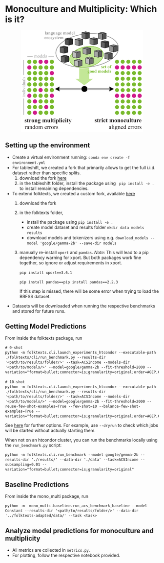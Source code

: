 # Monoculture and Multiplicity: Which is it?

<p align="center">
<img src="schematic.png" alt="Schematic of our setup.  We empirically measure the degree of multiplicity and monoculture present in recent large language models. We zero-shot models and select those with accuracy within ϵ = 0.05 of the best." width="400">
</p>

## Setting up the environment
- Create a virtual environment running: `conda env create -f environment.yml`
- For tableshift, we created a fork that primarily allows to get the full i.i.d. dataset rather than specific splits. 
    1. download the fork [here](https://github.com/milagorecki/tableshift-custom)
    2. in the tableshift folder, install the package using ``` pip install -e .```
    to install remaining dependencies. 
- To extend folktexts, we created a custom fork, available [here](https://github.com/milagorecki/folktexts-custom)
    1. download the fork
    2. in the folktexts folder, 
        - install the package using `pip install -e . `
        - create model dataset and results folder `mkdir data models results`
        - download models and tokenizers using e.g. ```download_models --model 'google/gemma-2b' --save-dir models```
    3. manually re-install `xport` and `pandas`. *Note*: This will lead to a pip dependency warning for xport. But both packages work fine together, so ignore or adjust requirements in xport. 

        `pip install xport==3.6.1`

         `pip install pandas==pip install pandas==2.2.3`

        If this step is missed, there will be some error when trying to load the BRFSS dataset. 
- Datasets will be downloaded when running the respective benchmarks and stored for future runs. 

## Getting Model Predictions
From inside the folktexts package, run 
```
# 0-shot 
python -m folktexts.cli.launch_experiments_htcondor --executable-path ./folktexts/cli/run_benchmark.py --results-dir '<path/to/results/folder/>' --task=ACSIncome --models-dir '<path/to/models/>' --model=google/gemma-2b --fit-threshold=2000 --variation="format=bullet;connector=is;granularity=original;order=AGEP,COW,SCHL,MAR,OCCP,POBP,RELP,WKHP,SEX,RAC1P"

# 10-shot
python -m folktexts.cli.launch_experiments_htcondor --executable-path ./folktexts/cli/run_benchmark.py --results-dir '<path/to/results/folder/>' --task=ACSIncome --models-dir '<path/to/models/>' --model=google/gemma-2b --fit-threshold=2000 --reuse-few-shot-examples=True --few-shot=10 --balance-few-shot-examples=True --variation="format=bullet;connector=is;granularity=original;order=AGEP,COW,SCHL,MAR,OCCP,POBP,RELP,WKHP,SEX,RAC1P"
```
See [here](https://github.com/milagorecki/tableshift-custom) for further options. For example, use `--dryrun` to check which jobs will be started without actually starting them.


When not on an htcondor cluster, you can run the benchmarks locally using the `run_benchmark.py` script:
```
python -m folktexts.cli.run_benchmark --model google/gemma-2b --results-dir './results/' --data-dir './data' --task=ACSIncome --subsampling=0.01 --variation="format=bullet;connector=is;granularity=original"
```

## Baseline Predictions
From inside the mono_multi package, run
```
python -m  mono_multi.baseline.run_acs_benchmark_baseline --model Constant --results-dir '<path/to/results/folder/>' --data-dir '../folktexts-adapted/data/' --task <task>
```


## Analyze model predictions for monoculture and multiplicity 
- All metrics are collected in `metrics.py`.
- For plotting, follow the respective notebook provided. 

